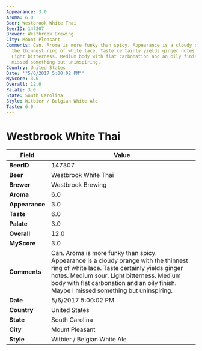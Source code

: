 ```yaml
---
Appearance: 3.0
Aroma: 6.0
Beer: Westbrook White Thai
BeerID: 147307
Brewer: Westbrook Brewing
City: Mount Pleasant
Comments: Can. Aroma is more funky than spicy. Appearance is a cloudy orange with
  the thinnest ring of white lace. Taste certainly yields ginger notes. Medium sour.
  Light bitterness. Medium body with flat carbonation and an oily finish. Maybe I
  missed something but uninspiring.
Country: United States
Date: '"5/6/2017 5:00:02 PM"'
MyScore: 3.0
Overall: 12.0
Palate: 3.0
State: South Carolina
Style: Witbier / Belgian White Ale
Taste: 6.0
---
```


# Westbrook White Thai

| Field         | Value |
|---------------|-------|
| **BeerID** | 147307 |
| **Beer** | Westbrook White Thai |
| **Brewer** | Westbrook Brewing |
| **Aroma** | 6.0 |
| **Appearance** | 3.0 |
| **Taste** | 6.0 |
| **Palate** | 3.0 |
| **Overall** | 12.0 |
| **MyScore** | 3.0 |
| **Comments** | Can. Aroma is more funky than spicy. Appearance is a cloudy orange with the thinnest ring of white lace. Taste certainly yields ginger notes. Medium sour. Light bitterness. Medium body with flat carbonation and an oily finish. Maybe I missed something but uninspiring. |
| **Date** | 5/6/2017 5:00:02 PM |
| **Country** | United States |
| **State** | South Carolina |
| **City** | Mount Pleasant |
| **Style** | Witbier / Belgian White Ale |
